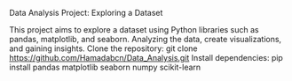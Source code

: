 Data Analysis Project: Exploring a Dataset

This project aims to explore a dataset using Python libraries such as pandas, matplotlib, and seaborn. Analyzing the data, create visualizations, and gaining insights.
Clone the repository: git clone https://github.com/Hamadabcn/Data_Analysis.git
Install dependencies: pip install pandas matplotlib seaborn numpy scikit-learn
